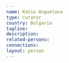 ```yaml
---
name: Katia Anguelova
type: curator
country: Bulgaria
tagline:
description:
related-persons:
connections:
layout: person
---
```

